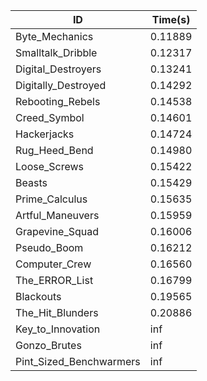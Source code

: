 |ID|Time(s)|
|-|-|
|Byte_Mechanics|0.11889|
|Smalltalk_Dribble|0.12317|
|Digital_Destroyers|0.13241|
|Digitally_Destroyed|0.14292|
|Rebooting_Rebels|0.14538|
|Creed_Symbol|0.14601|
|Hackerjacks|0.14724|
|Rug_Heed_Bend|0.14980|
|Loose_Screws|0.15422|
|Beasts|0.15429|
|Prime_Calculus|0.15635|
|Artful_Maneuvers|0.15959|
|Grapevine_Squad|0.16006|
|Pseudo_Boom|0.16212|
|Computer_Crew|0.16560|
|The_ERROR_List|0.16799|
|Blackouts|0.19565|
|The_Hit_Blunders|0.20886|
|Key_to_Innovation|inf|
|Gonzo_Brutes|inf|
|Pint_Sized_Benchwarmers|inf|
